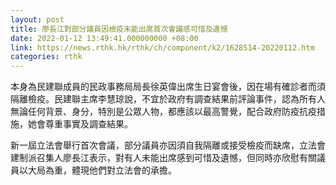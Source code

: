 ```yaml
---
layout: post
title: 廖長江對部分議員因檢疫未能出席首次會議感可惜及遺憾
date: 2022-01-12 13:49:41.000000000 +08:00
link: https://news.rthk.hk/rthk/ch/component/k2/1628514-20220112.htm
categories: rthk
---
```


本身為民建聯成員的民政事務局局長徐英偉出席生日宴會後，因在場有確診者而須隔離檢疫。民建聯主席李慧琼說，不宜於政府有調查結果前評論事件，認為所有人無論任何背景、身分，特別是公眾人物，都應該以最高警覺，配合政府防疫抗疫措施，她會尊重事實及調查結果。

新一屆立法會舉行首次會議，部分議員亦因須自我隔離或接受檢疫而缺席，立法會建制派召集人廖長江表示，對有人未能出席感到可惜及遺憾，但同時亦欣慰有關議員以大局為重，體現他們對立法會的承擔。
